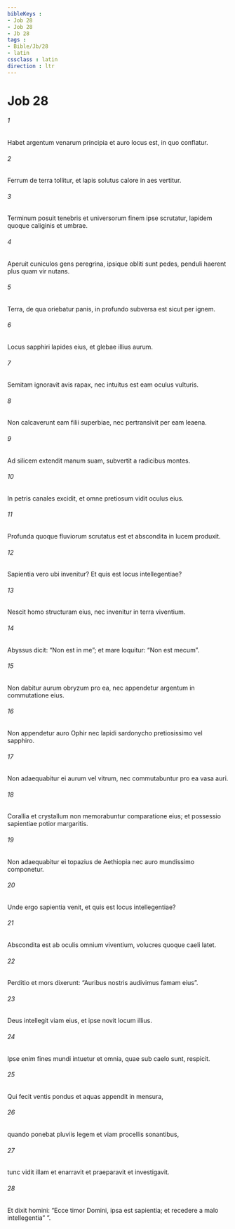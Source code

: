 ```yaml
---
bibleKeys : 
- Job 28
- Job 28
- Jb 28
tags : 
- Bible/Jb/28
- latin
cssclass : latin
direction : ltr
---
```


# Job 28

###### 1
Habet argentum venarum principia et auro locus est, in quo conflatur.
###### 2
Ferrum de terra tollitur, et lapis solutus calore in aes vertitur.
###### 3
Terminum posuit tenebris et universorum finem ipse scrutatur, lapidem quoque caliginis et umbrae.
###### 4
Aperuit cuniculos gens peregrina, ipsique obliti sunt pedes, penduli haerent plus quam vir nutans.
###### 5
Terra, de qua oriebatur panis, in profundo subversa est sicut per ignem.
###### 6
Locus sapphiri lapides eius, et glebae illius aurum.
###### 7
Semitam ignoravit avis rapax, nec intuitus est eam oculus vulturis.
###### 8
Non calcaverunt eam filii superbiae, nec pertransivit per eam leaena.
###### 9
Ad silicem extendit manum suam, subvertit a radicibus montes.
###### 10
In petris canales excidit, et omne pretiosum vidit oculus eius.
###### 11
Profunda quoque fluviorum scrutatus est et abscondita in lucem produxit.
###### 12
Sapientia vero ubi invenitur? Et quis est locus intellegentiae?
###### 13
Nescit homo structuram eius, nec invenitur in terra viventium.
###### 14
Abyssus dicit: “Non est in me”; et mare loquitur: “Non est mecum”.
###### 15
Non dabitur aurum obryzum pro ea, nec appendetur argentum in commutatione eius.
###### 16
Non appendetur auro Ophir nec lapidi sardonycho pretiosissimo vel sapphiro.
###### 17
Non adaequabitur ei aurum vel vitrum, nec commutabuntur pro ea vasa auri.
###### 18
Corallia et crystallum non memorabuntur comparatione eius; et possessio sapientiae potior margaritis.
###### 19
Non adaequabitur ei topazius de Aethiopia nec auro mundissimo componetur.
###### 20
Unde ergo sapientia venit, et quis est locus intellegentiae?
###### 21
Abscondita est ab oculis omnium viventium, volucres quoque caeli latet.
###### 22
Perditio et mors dixerunt: “Auribus nostris audivimus famam eius”.
###### 23
Deus intellegit viam eius, et ipse novit locum illius.
###### 24
Ipse enim fines mundi intuetur et omnia, quae sub caelo sunt, respicit.
###### 25
Qui fecit ventis pondus et aquas appendit in mensura,
###### 26
quando ponebat pluviis legem et viam procellis sonantibus,
###### 27
tunc vidit illam et enarravit et praeparavit et investigavit.
###### 28
Et dixit homini: “Ecce timor Domini, ipsa est sapientia; et recedere a malo intellegentia” ”.

